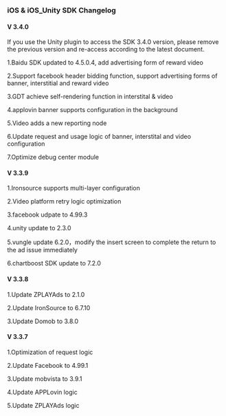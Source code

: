 
###  iOS  & iOS_Unity  SDK Changelog

#### V 3.4.0

If you use the Unity plugin to access the SDK 3.4.0 version, please remove the previous version and re-access according to the latest document.

1.Baidu SDK updated to 4.5.0.4, add advertising form of reward video 

2.Support facebook header bidding function, support advertising forms of banner, interstitial and reward video

3.GDT achieve self-rendering function in interstital & video 

4.applovin banner supports configuration in the background

5.Video adds a new reporting node

6.Update request and usage logic of banner, interstital and video configuration 

7.Optimize debug center module


#### V 3.3.9

1.Ironsource supports multi-layer configuration

2.Video platform retry logic optimization

3.facebook udpate to 4.99.3

4.unity update to 2.3.0

5.vungle update 6.2.0，modify the insert screen to complete the return to the ad issue immediately

6.chartboost SDK update to 7.2.0


#### V 3.3.8
 
1.Update ZPLAYAds to 2.1.0

2.Update IronSource to 6.7.10 

3.Update Domob  to  3.8.0 


#### V 3.3.7

1.Optimization of request logic

2.Update Facebook to 4.99.1

3.Update mobvista to 3.9.1

4.Update APPLovin logic

5.Update ZPLAYAds logic
